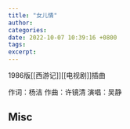 ```yaml
---
title: "女儿情"
author: 
categories: 
date: 2022-10-07 10:39:16 +0800
tags: 
excerpt: 
---
```


1986版[[西游记]][[电视剧]]插曲


作词：杨洁
作曲：许镜清
演唱：吴静



## Misc



